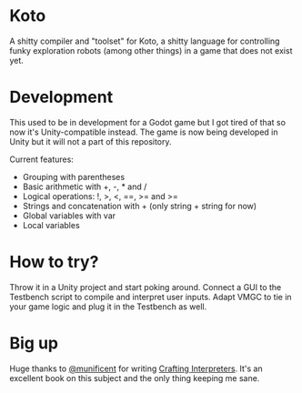 ﻿# Koto
A shitty compiler and "toolset" for Koto, a shitty language for controlling funky exploration robots (among other things) in a game that does not exist yet.

# Development
This used to be in development for a Godot game but I got tired of that so now it's Unity-compatible instead. The game is now being developed in Unity but it will not a part of this repository.

Current features:
 * Grouping with parentheses
 * Basic arithmetic with +, -, * and /
 * Logical operations: !, >, <, ==, >= and >=
 * Strings and concatenation with + (only string + string for now)
 * Global variables with var
 * Local variables

# How to try?
Throw it in a Unity project and start poking around. Connect a GUI to the Testbench script to compile and interpret user inputs. Adapt VMGC to tie in your game logic and plug it in the Testbench as well.

# Big up
Huge thanks to [@munificent](https://github.com/munificent) for writing [Crafting Interpreters](https://www.craftinginterpreters.com/). It's an excellent book on this subject and the only thing keeping me sane.

